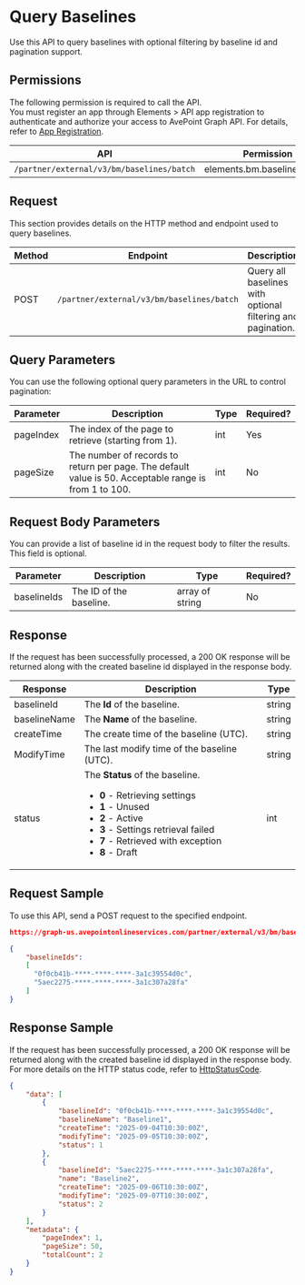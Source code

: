 # Query Baselines

Use this API to query baselines with optional filtering by baseline id and pagination support.

## Permissions  

The following permission is required to call the API.  
You must register an app through Elements > API app registration to authenticate and authorize your access to AvePoint Graph API. For details, refer to [App Registration](https://cdn.avepoint.com/assets/apelements-webhelp/avepoint-elements-for-partners/index.htm#!Documents/appregistration.htm).  

| API  | Permission  |
|-----------|--------|
| `/partner/external/v3/bm/baselines/batch` | elements.bm.baseline.read.all|  

## Request

This section provides details on the HTTP method and endpoint used to query baselines.

| Method | Endpoint | Description |
| --- | --- | --- |
| POST | `/partner/external/v3/bm/baselines/batch` | Query all baselines with optional filtering and pagination. |

## Query Parameters

You can use the following optional query parameters in the URL to control pagination:

|Parameter|Description | Type|Required?|
|---|---|---|---|
|pageIndex|The index of the page to retrieve (starting from 1). |int|Yes|
|pageSize|The number of records to return per page. The default value is 50. Acceptable range is from 1 to 100.|int|No|

## Request Body Parameters

You can provide a list of baseline id in the request body to filter the results. This field is optional.

|Parameter|Description | Type|Required?|
|---|---|---|---|
|baselineIds|The ID of the baseline. |array of string|No|

## Response

If the request has been successfully processed, a 200 OK response will be returned along with the created baseline id displayed in the response body.

| Response | Description | Type |
| --- | --- | --- |
| baselineId | The **Id** of the baseline. | string |
| baselineName | The **Name** of the baseline. | string |
| createTime | The create time of the baseline (UTC). | string |
| ModifyTime | The last modify time of the baseline (UTC). | string |
| status | The **Status** of the baseline.<ul><li>**0** - Retrieving settings</li><li>**1** - Unused</li><li>**2** - Active</li><li>**3** - Settings retrieval failed</li><li>**7** - Retrieved with exception</li><li>**8** - Draft</li></ul> | int |

## Request Sample

To use this API, send a POST request to the specified endpoint.

```json
https://graph-us.avepointonlineservices.com/partner/external/v3/bm/baselines/batch?pageIndex=1&pageSize=50

{
    "baselineIds": 
    [
      "0f0cb41b-****-****-****-3a1c39554d0c",
      "5aec2275-****-****-****-3a1c307a28fa"
    ]
}
```

## Response Sample  

If the request has been successfully processed, a 200 OK response will be returned along with the created baseline id displayed in the response body. For more details on the HTTP status code, refer to [HttpStatusCode](https://learn.avepoint.com/docs/Use-AvePoint-Graph-API.html#http-status-code).

```json
{
    "data": [
        {
            "baselineId": "0f0cb41b-****-****-****-3a1c39554d0c",
            "baselineName": "Baseline1",
            "createTime": "2025-09-04T10:30:00Z",
            "modifyTime": "2025-09-05T10:30:00Z",
            "status": 1
        },
        {
            "baselineId": "5aec2275-****-****-****-3a1c307a28fa",
            "name": "Baseline2",
            "createTime": "2025-09-06T10:30:00Z",
            "modifyTime": "2025-09-07T10:30:00Z",
            "status": 2
        }
    ],
    "metadata": {
        "pageIndex": 1,
        "pageSize": 50,
        "totalCount": 2
    }
}
